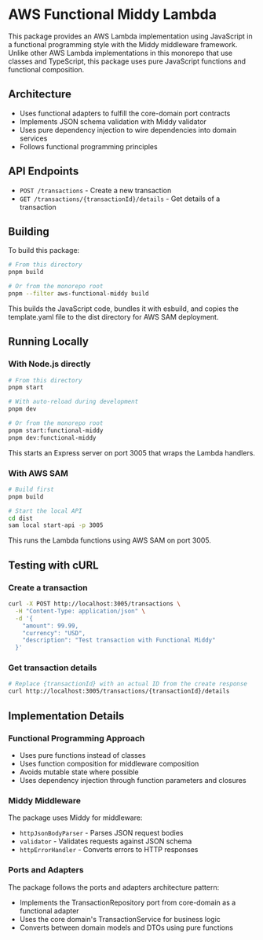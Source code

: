 # AWS Functional Middy Lambda

This package provides an AWS Lambda implementation using JavaScript in a functional programming style with the Middy middleware framework. Unlike other AWS Lambda implementations in this monorepo that use classes and TypeScript, this package uses pure JavaScript functions and functional composition.

## Architecture

- Uses functional adapters to fulfill the core-domain port contracts
- Implements JSON schema validation with Middy validator
- Uses pure dependency injection to wire dependencies into domain services
- Follows functional programming principles

## API Endpoints

- `POST /transactions` - Create a new transaction
- `GET /transactions/{transactionId}/details` - Get details of a transaction

## Building

To build this package:

```bash
# From this directory
pnpm build

# Or from the monorepo root
pnpm --filter aws-functional-middy build
```

This builds the JavaScript code, bundles it with esbuild, and copies the template.yaml file to the dist directory for AWS SAM deployment.

## Running Locally

### With Node.js directly

```bash
# From this directory
pnpm start

# With auto-reload during development
pnpm dev

# Or from the monorepo root
pnpm start:functional-middy
pnpm dev:functional-middy
```

This starts an Express server on port 3005 that wraps the Lambda handlers.

### With AWS SAM

```bash
# Build first
pnpm build

# Start the local API
cd dist
sam local start-api -p 3005
```

This runs the Lambda functions using AWS SAM on port 3005.

## Testing with cURL

### Create a transaction

```bash
curl -X POST http://localhost:3005/transactions \
  -H "Content-Type: application/json" \
  -d '{
    "amount": 99.99,
    "currency": "USD",
    "description": "Test transaction with Functional Middy"
  }'
```

### Get transaction details

```bash
# Replace {transactionId} with an actual ID from the create response
curl http://localhost:3005/transactions/{transactionId}/details
```

## Implementation Details

### Functional Programming Approach

- Uses pure functions instead of classes
- Uses function composition for middleware composition
- Avoids mutable state where possible
- Uses dependency injection through function parameters and closures

### Middy Middleware

The package uses Middy for middleware:

- `httpJsonBodyParser` - Parses JSON request bodies
- `validator` - Validates requests against JSON schema
- `httpErrorHandler` - Converts errors to HTTP responses

### Ports and Adapters

The package follows the ports and adapters architecture pattern:

- Implements the TransactionRepository port from core-domain as a functional adapter
- Uses the core domain's TransactionService for business logic
- Converts between domain models and DTOs using pure functions
